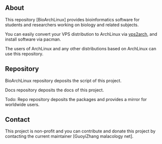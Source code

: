 ## About

This repository [BioArchLinux] provides bioinformatics software for students and researchers working on biology and related subjects.

You can easily convert your VPS distribution to ArchLinux via [vps2arch](https://gitlab.com/drizzt/vps2arch), and install software via pacman.

The users of ArchLinux and any other distributions based on ArchLinux can use this repository.

## Repository

BioArchLinux repository deposits the script of this project.

Docs repository deposits the docs of this project.

Todo: Repo repository deposits the packages and provides a mirror for worldwide users.

## Contact

This project is non-profit and you can contribute and donate this project by contacting the current maintainer [GuoyiZhang <at> malacology <dot> net].

